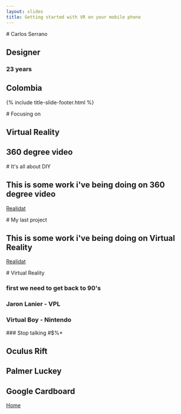 ```yaml
---
layout: slides
title: Getting started with VR on your mobile phone
---
```

<section markdown="block" class="title-slide">
# Carlos Serrano 

## Designer

### 23 years

## __Colombia__

{% include title-slide-footer.html %}
</section>

<section markdown="block">
# Focusing on 

## Virtual Reality

## __360 degree video__

</section>

<section markdown="block">
# It's all about DIY

## This is some work i've being doing on 360 degree video
[Realidat](https://youtu.be/1lzIM4nvVm4)

</section>
<section markdown="block">
# My last project 

## This is some work i've being doing on Virtual Reality
[Realidat](https://youtu.be/1lzIM4nvVm4)

</section>

<section markdown="block">
# Virtual Reality

### first we need to get back to 90's

### Jaron Lanier - __VPL__ 

### Virtual Boy - __Nintendo__

</section>

<section markdown="block">
### Stop talking #$%*

# Oculus Rift
## __Palmer Luckey__

# Google Cardboard

[Home](../index.markdown)
	
</section>
